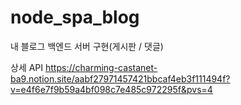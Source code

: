 # node_spa_blog
내 블로그 백엔드 서버 구현(게시판 / 댓글)



상세 API
https://charming-castanet-ba9.notion.site/aabf27971457421bbcaf4eb3f111494f?v=e4f6e7f9b59a4bf098c7e485c972295f&pvs=4

